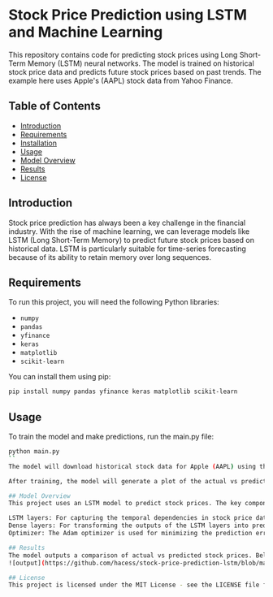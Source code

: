 # Stock Price Prediction using LSTM and Machine Learning

This repository contains code for predicting stock prices using Long Short-Term Memory (LSTM) neural networks. The model is trained on historical stock price data and predicts future stock prices based on past trends. The example here uses Apple's (AAPL) stock data from Yahoo Finance.

## Table of Contents
- [Introduction](#introduction)
- [Requirements](#requirements)
- [Installation](#installation)
- [Usage](#usage)
- [Model Overview](#model-overview)
- [Results](#results)
- [License](#license)

## Introduction
Stock price prediction has always been a key challenge in the financial industry. With the rise of machine learning, we can leverage models like LSTM (Long Short-Term Memory) to predict future stock prices based on historical data. LSTM is particularly suitable for time-series forecasting because of its ability to retain memory over long sequences.

## Requirements
To run this project, you will need the following Python libraries:
- `numpy`
- `pandas`
- `yfinance`
- `keras`
- `matplotlib`
- `scikit-learn`

You can install them using pip:
```bash
pip install numpy pandas yfinance keras matplotlib scikit-learn
```

## Usage
To train the model and make predictions, run the main.py file:

```bash
python main.py
``
The model will download historical stock data for Apple (AAPL) using the Yahoo Finance API and predict future stock prices based on past trends.

After training, the model will generate a plot of the actual vs predicted stock prices. An example output is shown below.

## Model Overview
This project uses an LSTM model to predict stock prices. The key components of the model include:

LSTM layers: For capturing the temporal dependencies in stock price data.
Dense layers: For transforming the outputs of the LSTM layers into predicted stock prices.
Optimizer: The Adam optimizer is used for minimizing the prediction error.

## Results
The model outputs a comparison of actual vs predicted stock prices. Below is an example plot generated by the model:
![output](https://github.com/hacess/stock-price-prediction-lstm/blob/main/output.png)

## License
This project is licensed under the MIT License - see the LICENSE file for details.

